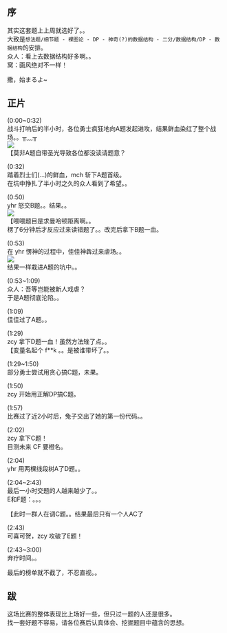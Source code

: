 序
-
其实这套题上上周就选好了。。<br />
大致是`想法题/细节题 - 裸图论 - DP - 神奇(?)的数据结构 - 二分/数据结构/DP - 数据结构`的安排。<br />
众人：看上去数据结构好多啊。。<br />
窝：画风绝对不一样！<br />

撒，始まるよ~<br />

正片
-
(0:00~0:32)<br />
战斗打响后的半小时，各位勇士疯狂地向A题发起进攻，结果鲜血染红了整个战场。。╥﹏╥<br />
![](http://endless.qiniudn.com/githubsducontest0809-3.png)<br />
【莫非A题自带圣光导致各位都没读请题意？<br />

(0:32)<br />
踏着烈士们(...)的鲜血，mch 斩下A题首级。<br />
在坑中挣扎了半小时之久的众人看到了希望。。<br />

(0:50)<br />
yhr 怒交B题。。结果。。<br />
![](http://endless.qiniudn.com/githubsducontest0809.png)<br />
【喂喂题目是求曼哈顿距离啊。。<br />
楞了6分钟后才反应过来读错题了。。改完后拿下B题一血。<br />

(0:53)<br />
在 yhr 愣神的过程中，佳佳神犇过来虐场。。<br />
![](http://endless.qiniudn.com/githubsducontest0809-2.gif)<br />
结果一样栽进A题的坑中。。<br />

(0:53~1:09)<br />
众人：吾等岂能被新人戏虐？<br />
于是A题彻底沦陷。。<br />

(1:09)<br />
佳佳过了A题。。<br />

(1:29)<br />
zcy 拿下D题一血！虽然方法矬了点。。<br />
【变量名起个 f\*\*k 。。是被谁带坏了。。<br />

(1:29~1:50)<br />
部分勇士尝试用贪心搞C题，未果。<br />

(1:50)<br />
zcy 开始用正解DP搞C题。<br />

(1:57)<br />
比赛过了近2小时后，兔子交出了她的第一份代码。。<br />

(2:02)<br />
zcy 拿下C题！<br />
目测未来 CF 要橙名。<br />

(2:04)<br />
yhr 用两棵线段树A了D题。。<br />

(2:04~2:43)<br />
最后一小时交题的人越来越少了。。<br />
E和F题：。。。<br />

【此时一群人在调C题。。结果最后只有一个人AC了<br />

(2:43)<br />
可喜可贺，zcy 攻破了E题！<br />

(2:43~3:00)<br />
弃疗时间。。<br />

最后的榜单就不截了，不忍直视。。<br />

跋
-
这场比赛的整体表现比上场好一些，但只过一题的人还是很多。<br />
找一套好题不容易，请各位赛后认真体会、挖掘题目中蕴含的思想。<br />
